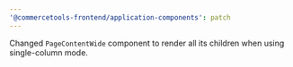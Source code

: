 ```yaml
---
'@commercetools-frontend/application-components': patch
---
```


Changed `PageContentWide` component to render all its children when using single-column mode.
